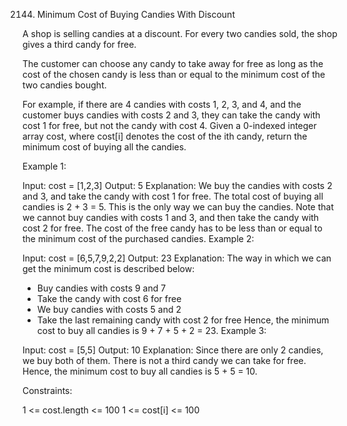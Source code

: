 2144. Minimum Cost of Buying Candies With Discount

A shop is selling candies at a discount. For every two candies sold, the shop gives a third candy for free.

The customer can choose any candy to take away for free as long as the cost of the chosen candy is less than or equal to the minimum cost of the two candies bought.

For example, if there are 4 candies with costs 1, 2, 3, and 4, and the customer buys candies with costs 2 and 3, they can take the candy with cost 1 for free, but not the candy with cost 4.
Given a 0-indexed integer array cost, where cost[i] denotes the cost of the ith candy, return the minimum cost of buying all the candies.

 

Example 1:

Input: cost = [1,2,3]
Output: 5
Explanation: We buy the candies with costs 2 and 3, and take the candy with cost 1 for free.
The total cost of buying all candies is 2 + 3 = 5. This is the only way we can buy the candies.
Note that we cannot buy candies with costs 1 and 3, and then take the candy with cost 2 for free.
The cost of the free candy has to be less than or equal to the minimum cost of the purchased candies.
Example 2:

Input: cost = [6,5,7,9,2,2]
Output: 23
Explanation: The way in which we can get the minimum cost is described below:
- Buy candies with costs 9 and 7
- Take the candy with cost 6 for free
- We buy candies with costs 5 and 2
- Take the last remaining candy with cost 2 for free
Hence, the minimum cost to buy all candies is 9 + 7 + 5 + 2 = 23.
Example 3:

Input: cost = [5,5]
Output: 10
Explanation: Since there are only 2 candies, we buy both of them. There is not a third candy we can take for free.
Hence, the minimum cost to buy all candies is 5 + 5 = 10.
 

Constraints:

1 <= cost.length <= 100
1 <= cost[i] <= 100
